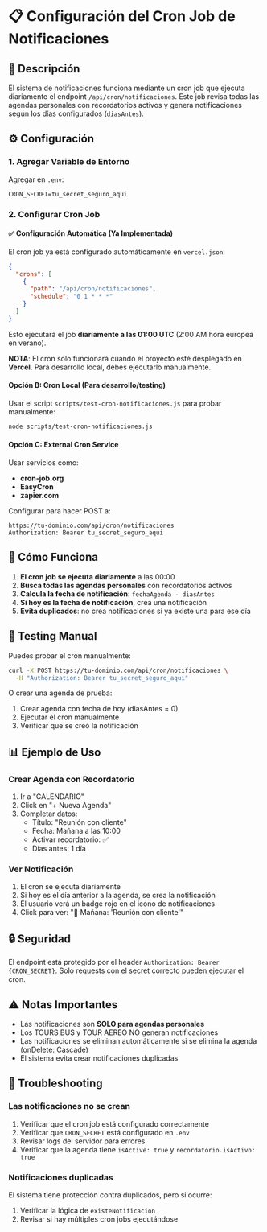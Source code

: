 # 📋 Configuración del Cron Job de Notificaciones

## 🎯 Descripción

El sistema de notificaciones funciona mediante un cron job que ejecuta diariamente el endpoint `/api/cron/notificaciones`. Este job revisa todas las agendas personales con recordatorios activos y genera notificaciones según los días configurados (`diasAntes`).

## ⚙️ Configuración

### 1. Agregar Variable de Entorno

Agregar en `.env`:

```env
CRON_SECRET=tu_secret_seguro_aqui
```

### 2. Configurar Cron Job

#### ✅ Configuración Automática (Ya Implementada)

El cron job ya está configurado automáticamente en `vercel.json`:

```json
{
  "crons": [
    {
      "path": "/api/cron/notificaciones",
      "schedule": "0 1 * * *"
    }
  ]
}
```

Esto ejecutará el job **diariamente a las 01:00 UTC** (2:00 AM hora europea en verano).

**NOTA**: El cron solo funcionará cuando el proyecto esté desplegado en **Vercel**. Para desarrollo local, debes ejecutarlo manualmente.

#### Opción B: Cron Local (Para desarrollo/testing)

Usar el script `scripts/test-cron-notificaciones.js` para probar manualmente:

```bash
node scripts/test-cron-notificaciones.js
```

#### Opción C: External Cron Service

Usar servicios como:
- **cron-job.org**
- **EasyCron**
- **zapier.com**

Configurar para hacer POST a:
```
https://tu-dominio.com/api/cron/notificaciones
Authorization: Bearer tu_secret_seguro_aqui
```

## 📝 Cómo Funciona

1. **El cron job se ejecuta diariamente** a las 00:00
2. **Busca todas las agendas personales** con recordatorios activos
3. **Calcula la fecha de notificación**: `fechaAgenda - diasAntes`
4. **Si hoy es la fecha de notificación**, crea una notificación
5. **Evita duplicados**: no crea notificaciones si ya existe una para ese día

## 🧪 Testing Manual

Puedes probar el cron manualmente:

```bash
curl -X POST https://tu-dominio.com/api/cron/notificaciones \
  -H "Authorization: Bearer tu_secret_seguro_aqui"
```

O crear una agenda de prueba:

1. Crear agenda con fecha de hoy (diasAntes = 0)
2. Ejecutar el cron manualmente
3. Verificar que se creó la notificación

## 📊 Ejemplo de Uso

### Crear Agenda con Recordatorio

1. Ir a "CALENDARIO"
2. Click en "+ Nueva Agenda"
3. Completar datos:
   - Título: "Reunión con cliente"
   - Fecha: Mañana a las 10:00
   - Activar recordatorio: ✅
   - Días antes: 1 día

### Ver Notificación

1. El cron se ejecuta diariamente
2. Si hoy es el día anterior a la agenda, se crea la notificación
3. El usuario verá un badge rojo en el icono de notificaciones
4. Click para ver: "📅 Mañana: 'Reunión con cliente'"

## 🔒 Seguridad

El endpoint está protegido por el header `Authorization: Bearer {CRON_SECRET}`. Solo requests con el secret correcto pueden ejecutar el cron.

## ⚠️ Notas Importantes

- Las notificaciones son **SOLO para agendas personales**
- Los TOURS BUS y TOUR AEREO NO generan notificaciones
- Las notificaciones se eliminan automáticamente si se elimina la agenda (onDelete: Cascade)
- El sistema evita crear notificaciones duplicadas

## 🐛 Troubleshooting

### Las notificaciones no se crean

1. Verificar que el cron job está configurado correctamente
2. Verificar que `CRON_SECRET` está configurado en `.env`
3. Revisar logs del servidor para errores
4. Verificar que la agenda tiene `isActive: true` y `recordatorio.isActivo: true`

### Notificaciones duplicadas

El sistema tiene protección contra duplicados, pero si ocurre:
1. Verificar la lógica de `existeNotificacion`
2. Revisar si hay múltiples cron jobs ejecutándose
